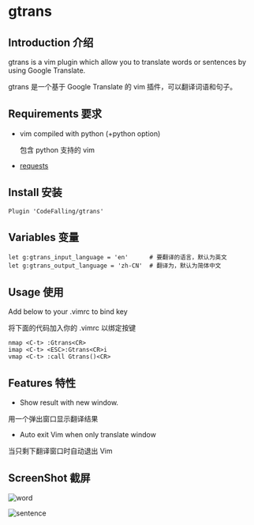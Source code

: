 # gtrans

## Introduction 介绍

gtrans is a vim plugin which allow you to translate words or sentences by using Google Translate.

gtrans 是一个基于 Google Translate 的 vim 插件，可以翻译词语和句子。

## Requirements 要求

- vim compiled with python (+python option) 

    包含 python 支持的 vim
 
- [requests](https://github.com/kennethreitz/requests) 

## Install 安装

`Plugin 'CodeFalling/gtrans'` 

## Variables 变量

    let g:gtrans_input_language = 'en'      # 要翻译的语言，默认为英文
    let g:gtrans_output_language = 'zh-CN'  # 翻译为，默认为简体中文

## Usage 使用

Add below to your .vimrc to bind key 

将下面的代码加入你的  .vimrc 以绑定按键

```
nmap <C-t> :Gtrans<CR>
imap <C-t> <ESC>:Gtrans<CR>i
vmap <C-t> :call Gtrans()<CR>
```

## Features 特性

- Show result with new window. 

用一个弹出窗口显示翻译结果

- Auto exit Vim when only translate window 

当只剩下翻译窗口时自动退出 Vim

## ScreenShot 截屏

![word](http://falling-static.qiniudn.com/v0.2gtrans.jpg.jpg)

![sentence](http://falling-static.qiniudn.com/v0.2gtrans_sen.jpg.jpg)
